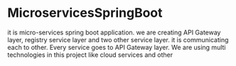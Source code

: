 # MicroservicesSpringBoot
it is micro-services spring boot application. we are creating API Gateway layer, registry service layer and two other service layer. it is communicating each to other. Every service goes to API Gateway layer. We are using multi technologies in this project like cloud services and other 
